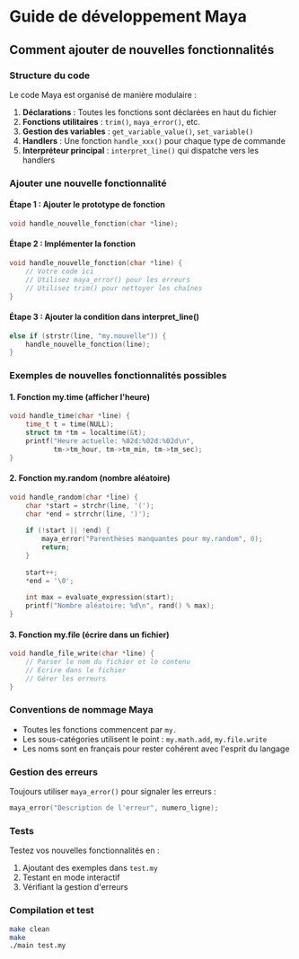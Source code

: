 
# Guide de développement Maya

## Comment ajouter de nouvelles fonctionnalités

### Structure du code

Le code Maya est organisé de manière modulaire :

1. **Déclarations** : Toutes les fonctions sont déclarées en haut du fichier
2. **Fonctions utilitaires** : `trim()`, `maya_error()`, etc.
3. **Gestion des variables** : `get_variable_value()`, `set_variable()`
4. **Handlers** : Une fonction `handle_xxx()` pour chaque type de commande
5. **Interpréteur principal** : `interpret_line()` qui dispatche vers les handlers

### Ajouter une nouvelle fonctionnalité

#### Étape 1 : Ajouter le prototype de fonction
```c
void handle_nouvelle_fonction(char *line);
```

#### Étape 2 : Implémenter la fonction
```c
void handle_nouvelle_fonction(char *line) {
    // Votre code ici
    // Utilisez maya_error() pour les erreurs
    // Utilisez trim() pour nettoyer les chaînes
}
```

#### Étape 3 : Ajouter la condition dans interpret_line()
```c
else if (strstr(line, "my.nouvelle")) {
    handle_nouvelle_fonction(line);
}
```

### Exemples de nouvelles fonctionnalités possibles

#### 1. Fonction my.time (afficher l'heure)
```c
void handle_time(char *line) {
    time_t t = time(NULL);
    struct tm *tm = localtime(&t);
    printf("Heure actuelle: %02d:%02d:%02d\n", 
           tm->tm_hour, tm->tm_min, tm->tm_sec);
}
```

#### 2. Fonction my.random (nombre aléatoire)
```c
void handle_random(char *line) {
    char *start = strchr(line, '(');
    char *end = strrchr(line, ')');
    
    if (!start || !end) {
        maya_error("Parenthèses manquantes pour my.random", 0);
        return;
    }
    
    start++;
    *end = '\0';
    
    int max = evaluate_expression(start);
    printf("Nombre aléatoire: %d\n", rand() % max);
}
```

#### 3. Fonction my.file (écrire dans un fichier)
```c
void handle_file_write(char *line) {
    // Parser le nom du fichier et le contenu
    // Écrire dans le fichier
    // Gérer les erreurs
}
```

### Conventions de nommage Maya

- Toutes les fonctions commencent par `my.`
- Les sous-catégories utilisent le point : `my.math.add`, `my.file.write`
- Les noms sont en français pour rester cohérent avec l'esprit du langage

### Gestion des erreurs

Toujours utiliser `maya_error()` pour signaler les erreurs :
```c
maya_error("Description de l'erreur", numero_ligne);
```

### Tests

Testez vos nouvelles fonctionnalités en :
1. Ajoutant des exemples dans `test.my`
2. Testant en mode interactif
3. Vérifiant la gestion d'erreurs

### Compilation et test

```bash
make clean
make
./main test.my
```
